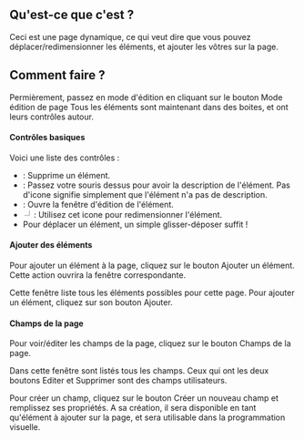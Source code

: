 ## Qu'est-ce que c'est ?

Ceci est une page dynamique, ce qui veut dire que vous pouvez déplacer/redimensionner les éléments, et ajouter les vôtres sur la page.

## Comment faire ?

Permièrement, passez en mode d'édition en cliquant sur le bouton <strap-button frozen flat color="indigo">Mode édition de page</strap-button>
Tous les éléments sont maintenant dans des boites, et ont leurs contrôles autour.

#### Contrôles basiques

Voici une liste des contrôles :

- <span><strap-icon clickable red-action icon="times" /></span> : Supprime un élément.
- <span><strap-icon secondary icon="question" /></span> : Passez votre souris dessus pour avoir la description de l'élément. Pas d'icone signifie simplement que l'élément n'a pas de description.
- <span><strap-icon clickable secondary icon="edit" /></span> : Ouvre la fenêtre d'édition de l'élément.
- <span><svg xmlns="http://www.w3.org/2000/svg" width="15" height="15"><path fill="none" stroke="rgba(100,100,100,0.7)" d="M2 11 L11 11 L11 2"></path></svg></span> : Utilisez cet icone pour redimensionner l'élément.
- Pour déplacer un élément, un simple glisser-déposer suffit !

#### Ajouter des éléments

Pour ajouter un élément à la page, cliquez sur le bouton <strap-button frozen flat color="brown">Ajouter un élément</strap-button>. Cette action ouvrira la fenêtre correspondante.

Cette fenêtre liste tous les éléments possibles pour cette page. Pour ajouter un élément, cliquez sur son bouton <strap-button frozen small flat color="green">Ajouter</strap-button>.

#### Champs de la page

Pour voir/éditer les champs de la page, cliquez sur le bouton <strap-button frozen flat color="purple">Champs de la page</strap-button>.

Dans cette fenêtre sont listés tous les champs. Ceux qui ont les deux boutons <strap-button frozen small flat color="blue">Editer</strap-button> et <strap-button frozen small flat color="red">Supprimer</strap-button> sont des champs utilisateurs.

Pour créer un champ, cliquez sur le bouton <strap-button frozen>Créer un nouveau champ</strap-button> et remplissez ses propriétés.
A sa création, il sera disponible en tant qu'élément à ajouter sur la page, et sera utilisable dans la programmation visuelle.